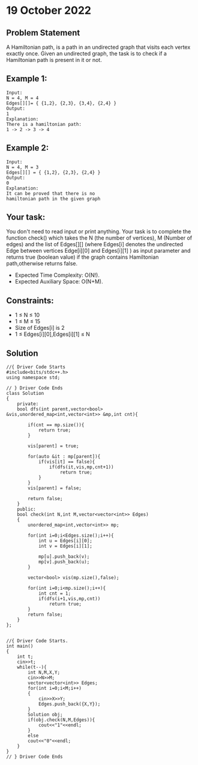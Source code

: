 # 19 October 2022

## Problem Statement
A Hamiltonian path, is a path in an undirected graph that visits each vertex exactly once. Given an undirected graph, the task is to check if a Hamiltonian path is present in it or not.

## Example 1:

```
Input:
N = 4, M = 4
Edges[][]= { {1,2}, {2,3}, {3,4}, {2,4} }
Output:
1 
Explanation: 
There is a hamiltonian path: 
1 -> 2 -> 3 -> 4 
```

## Example 2:

```
Input:
N = 4, M = 3 
Edges[][] = { {1,2}, {2,3}, {2,4} } 
Output: 
0 
Explanation: 
It can be proved that there is no 
hamiltonian path in the given graph
```

## Your task:
You don't need to read input or print anything. Your task is to complete the function check() which takes the N (the number of vertices), M (Number of edges) and the list of Edges[][] (where Edges[i] denotes the undirected Edge between vertices Edge[i][0] and Edges[i][1] ) as input parameter and returns true (boolean value) if the graph contains Hamiltonian path,otherwise returns false. 


- Expected Time Complexity: O(N!).
- Expected Auxiliary Space: O(N+M).


## Constraints:
- 1 ≤ N ≤ 10
- 1 ≤ M ≤ 15
- Size of Edges[i] is 2
- 1 ≤ Edges[i][0],Edges[i][1] ≤ N


## Solution
```
//{ Driver Code Starts
#include<bits/stdc++.h>
using namespace std;

// } Driver Code Ends
class Solution
{
    private:
    bool dfs(int parent,vector<bool> &vis,unordered_map<int,vector<int>> &mp,int cnt){
        
        if(cnt == mp.size()){
            return true;
        }
        
        vis[parent] = true;
        
        for(auto &it : mp[parent]){
            if(vis[it] == false){
                if(dfs(it,vis,mp,cnt+1))
                    return true;
            }
        }
        vis[parent] = false;
        
        return false;
    }
    public:
    bool check(int N,int M,vector<vector<int>> Edges)
    {
        unordered_map<int,vector<int>> mp;
        
        for(int i=0;i<Edges.size();i++){
            int u = Edges[i][0];
            int v = Edges[i][1];
            
            mp[u].push_back(v);
            mp[v].push_back(u);
        }
        
        vector<bool> vis(mp.size(),false);
        
        for(int i=0;i<mp.size();i++){
            int cnt = 1;
            if(dfs(i+1,vis,mp,cnt))
                return true;
        }
        return false;
    }
};
 

//{ Driver Code Starts.
int main()
{
	int t;
	cin>>t;
	while(t--){
    	int N,M,X,Y;
    	cin>>N>>M;
    	vector<vector<int>> Edges;
    	for(int i=0;i<M;i++)
    	{
    		cin>>X>>Y;
    		Edges.push_back({X,Y});
    	}
    	Solution obj;
    	if(obj.check(N,M,Edges)){
    		cout<<"1"<<endl;
    	}
    	else
    	cout<<"0"<<endl;
	}
}
// } Driver Code Ends
```
